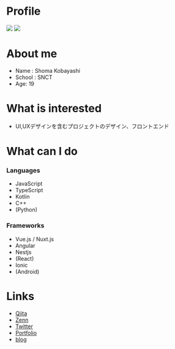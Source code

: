 # Profile
<a><img src="https://github-readme-stats.vercel.app/api?username=shoma3571&show_icons=true&theme=radical&line_height=40" /></a>
<a><img src="https://github-readme-stats.vercel.app/api/top-langs/?username=shoma3571&layout=compact&theme=radical" /></a>

# About me
- Name : Shoma Kobayashi
- School : SNCT
- Age: 19

# What is interested
- UI,UXデザインを含むプロジェクトのデザイン、フロントエンド

# What can I do
### Languages
- JavaScript
- TypeScript
- Kotlin
- C++
- (Python)

### Frameworks
- Vue.js / Nuxt.js
- Angular
- Nestjs
- (React)
- Ionic
- (Android)

# Links
- [Qiita](https://qiita.com/shoma3571)
- [Zenn](https://zenn.dev/shochan)
- [Twitter](https://twitter.com/shoma28_)
- [Portfolio](https://shoma-profile.netlify.app)
- [blog](https://blog.shochan.dev)

